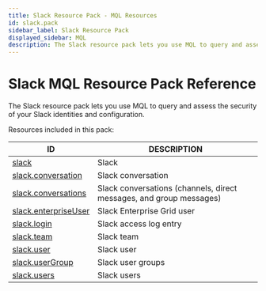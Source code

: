 ```yaml
---
title: Slack Resource Pack - MQL Resources
id: slack.pack
sidebar_label: Slack Resource Pack
displayed_sidebar: MQL
description: The Slack resource pack lets you use MQL to query and assess the security of your Slack identities and configuration.
---
```


# Slack MQL Resource Pack Reference

The Slack resource pack lets you use MQL to query and assess the security of your Slack identities and configuration.

Resources included in this pack:

| ID                                              | DESCRIPTION                                                         |
| ----------------------------------------------- | ------------------------------------------------------------------- |
| [slack](slack.md)                               | Slack                                                               |
| [slack.conversation](slack.conversation.md)     | Slack conversation                                                  |
| [slack.conversations](slack.conversations.md)   | Slack conversations (channels, direct messages, and group messages) |
| [slack.enterpriseUser](slack.enterpriseuser.md) | Slack Enterprise Grid user                                          |
| [slack.login](slack.login.md)                   | Slack access log entry                                              |
| [slack.team](slack.team.md)                     | Slack team                                                          |
| [slack.user](slack.user.md)                     | Slack user                                                          |
| [slack.userGroup](slack.usergroup.md)           | Slack user groups                                                   |
| [slack.users](slack.users.md)                   | Slack users                                                         |
